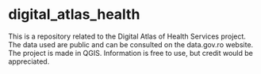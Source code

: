 # digital_atlas_health
This is a repository related to the Digital Atlas of Health Services project. The data used are public and can be consulted on the data.gov.ro website. The project is made in QGIS.
Information is free to use, but credit would be appreciated.
